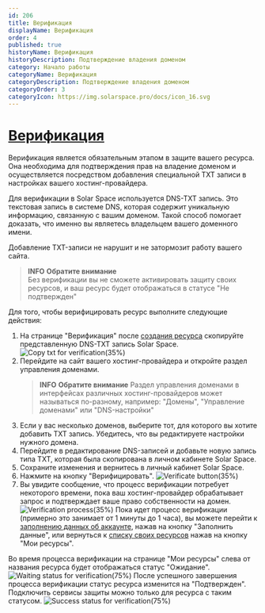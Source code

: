 ```yaml
---
id: 206
title: Верификация
displayName: Верификация
order: 4
published: true
historyName: Верификация
historyDescription: Подтверждение владения доменом
category: Начало работы
categoryName: Верификация
categoryDescription: Подтверждение владения доменом
categoryOrder: 3
categoryIcon: https://img.solarspace.pro/docs/icon_16.svg
---
```


# [Верификация](verification)
Верификация является обязательным этапом в защите вашего ресурса. Она необходима для подтверждения прав на владение доменом и осуществляется посредством добавления специальной TXT записи в настройках вашего хостинг-провайдера.

Для верификации в Solar Space используется DNS-TXT запись. Это текстовая запись в системе DNS, которая содержит уникальную информацию, связанную с вашим доменом. Такой способ помогает доказать, что именно вы являетесь владельцем вашего доменного имени.

Добавление TXT-записи не нарушит и не затормозит работу вашего сайта.

> **INFO**
> **Обратите внимание**  
> Без верификации вы не сможете активировать защиту своих ресурсов, и ваш ресурс будет отображаться в статусе "Не подтвержден"

Для того, чтобы верифицировать ресурс выполните следующие действия:
1. На странице "Верификация" после [создания ресурса]([205]) скопируйте представленную DNS-TXT запись Solar Space.
![Copy txt for verification(35%)](https://img.solarspace.pro/docs/copy-txt-for-verification.jpg "Копирование TXT-записи для верификации")
2. Перейдите на сайт вашего хостинг-провайдера и откройте раздел управления доменами.  
   > **INFO**
   > **Обратите внимание** 
   > Раздел управления доменами в интерфейсах различных хостинг-провайдеров может называться по-разному, например: "Домены", "Управление доменами" или "DNS-настройки"  
3. Если у вас несколько доменов, выберите тот, для которого вы хотите добавить TXT запись. Убедитесь, что вы редактируете настройки нужного домена.
4. Перейдите в редактирование DNS-записей и добавьте новую запись типа TXT, которая была скопирована в личном кабинете Solar Space.
5. Сохраните изменения и вернитесь в личный кабинет Solar Space.
6. Нажмите на кнопку "Верифицировать".
![Verificate button(35%)](https://img.solarspace.pro/docs/click-on-verification-button.jpg "Кнопка верификации")
7. Вы увидите сообщение, что процесс верификации потребует некоторого времени, пока ваш хостинг-провайдер обрабатывает запрос и подтверждает ваше право собственности на домен.
![Verification process(35%)](https://img.solarspace.pro/docs/verification-process.jpg "Процесс верификации")
Пока идет процесс верификации (примерно это занимает от 1 минуты до 1 часа), вы можете перейти к [заполнению данных об аккаунте]([243]), нажав на кнопку "Заполнить данные", или вернуться к [cписку своих ресурсов]([246]) нажав на кнопку "Мои ресурсы".

Во время процесса верификации на странице "Мои ресурсы" слева от названия ресурса будет отображаться статус "Ожидание".
 ![Waiting status for verification(75%)](https://img.solarspace.pro/docs/waiting-status-for-verification.jpg "Статус верификации 'Ожидание'")
После успешного завершения процесса верификации статус ресурса изменится на "Подтвержден". Подключить сервисы защиты можно только для ресурса с таким статусом.
![Success status for verification(75%)](https://img.solarspace.pro/docs/success-status-for-verification.jpg "Статус верификации 'Подтвержден'")